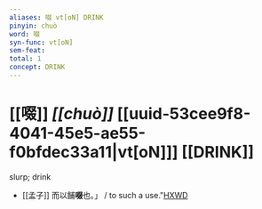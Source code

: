 ```yaml
---
aliases: 啜 vt[oN] DRINK
pinyin: chuò
word: 啜
syn-func: vt[oN]
sem-feat: 
total: 1
concept: DRINK 
---
```

# [[啜]] *[[chuò]]*  [[uuid-53cee9f8-4041-45e5-ae55-f0bfdec33a11|vt[oN]]] [[DRINK]]
slurp; drink
 - [[孟子]] 而以餔**啜**也。」 / to such a use."[HXWD](https://hxwd.org/textview.html?location=KR1h0001_tls_007-40a.1)
